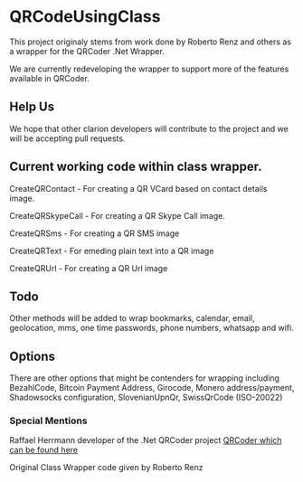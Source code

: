# QRCodeUsingClass

This project originaly stems from work done by Roberto Renz and others as a wrapper for the QRCoder .Net Wrapper.

We are currently redeveloping the wrapper to support more of the features available in QRCoder.

## Help Us

We hope that other clarion developers will contribute to the project and we will be accepting pull requests.

## Current working code within class wrapper.

CreateQRContact - For creating a QR VCard based on contact details image.

CreateQRSkypeCall - For creating a QR Skype Call image.

CreateQRSms - For creating a QR SMS image

CreateQRText - For emeding plain text into a QR image

CreateQRUrl - For creating a QR Url image

## Todo

Other methods will be added to wrap bookmarks, calendar, email, geolocation, mms, one time passwords, phone numbers, whatsapp and wifi.

## Options
There are other options that might be contenders for wrapping including BezahlCode,
Bitcoin Payment Address, Girocode, Monero address/payment, Shadowsocks configuration, SlovenianUpnQr, SwissQrCode (ISO-20022)



### Special Mentions

Raffael Herrmann developer of the .Net QRCoder project [QRCoder which can be found here](https://github.com/codebude/QRCoder "QRCoder")

Original Class Wrapper code given by Roberto Renz

